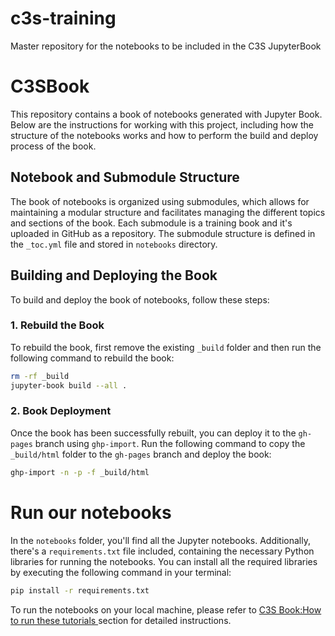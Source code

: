 # c3s-training
Master repository for the notebooks to be included in the C3S JupyterBook
# C3SBook

This repository contains a book of notebooks generated with Jupyter Book. Below are the instructions for working with this project, including how the structure of the notebooks works and how to perform the build and deploy process of the book.

## Notebook and Submodule Structure

The book of notebooks is organized using submodules, which allows for maintaining a modular structure and facilitates managing the different topics and sections of the book. Each submodule is a training book and it's uploaded in GitHub as a repository. The submodule structure is defined in the `_toc.yml` file and stored in `notebooks` directory.

## Building and Deploying the Book

To build and deploy the book of notebooks, follow these steps:

### 1. Rebuild the Book

To rebuild the book, first remove the existing `_build` folder and then run the following command to rebuild the book:

```bash
rm -rf _build
jupyter-book build --all .
```

### 2. Book Deployment

Once the book has been successfully rebuilt, you can deploy it to the `gh-pages` branch using `ghp-import`. Run the following command to copy the `_build/html` folder to the `gh-pages` branch and deploy the book:

```bash
ghp-import -n -p -f _build/html
```

# Run our notebooks

In the `notebooks` folder, you'll find all the Jupyter notebooks.
Additionally, there's a `requirements.txt` file included, containing the necessary Python libraries for running the notebooks. You can install all the required libraries by executing the following command in your terminal:

```bash
pip install -r requirements.txt
```

To run the notebooks on your local machine, please refer to [C3S Book:How to run these tutorials ](https://ecmwf-training.github.io/c3s-training/how-to-run-these-tutorials.html) section for detailed instructions.
